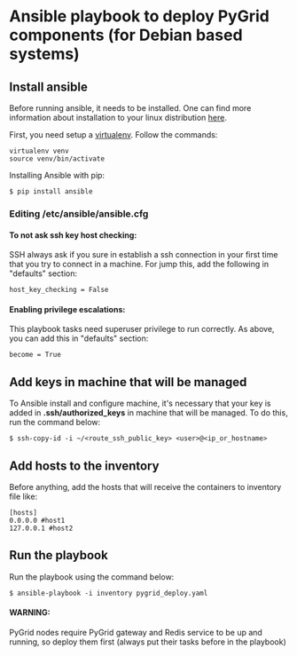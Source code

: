 # Ansible playbook to deploy PyGrid components (for Debian based systems)

## Install ansible

Before running ansible, it needs to be installed. One can find more
information about installation to your linux distribution [here](http://docs.ansible.com/ansible/intro_installation.html).


First, you need setup a [virtualenv](https://virtualenv.pypa.io/en/latest/installation.html). Follow the commands:

```
virtualenv venv
source venv/bin/activate
```

Installing Ansible with pip:

```
$ pip install ansible
```

### Editing **/etc/ansible/ansible.cfg**

#### To not ask ssh key host checking:

SSH always ask if you sure in establish a ssh connection in your first time that you try to connect in a machine. For jump this, add the following in "defaults" section:

```
host_key_checking = False
```

#### Enabling privilege escalations:

This playbook tasks need superuser privilege to run correctly. As above, you can add this in "defaults" section:

```
become = True
```


## Add keys in machine that will be managed

To Ansible install and configure machine, it's necessary that your key is added in
**.ssh/authorized_keys** in machine that will be managed. To do this, run the command
below:

```
$ ssh-copy-id -i ~/<route_ssh_public_key> <user>@<ip_or_hostname>
```

## Add hosts to the inventory

Before anything, add the hosts that will receive the containers to inventory file like:

```
[hosts]
0.0.0.0 #host1
127.0.0.1 #host2
```

## Run the playbook

Run the playbook using the command below:

```
$ ansible-playbook -i inventory pygrid_deploy.yaml
```

#### WARNING:
PyGrid nodes require PyGrid gateway and Redis service to be up and running, so deploy them first (always put their tasks before in the playbook)

